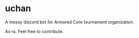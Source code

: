# uchan
A messy discord bot for Armored Core tournament organization.

As-is. Feel free to contribute.
